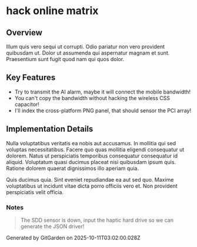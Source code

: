 # hack online matrix

## Overview
Illum quis vero sequi ut corrupti. Odio pariatur non vero provident quibusdam ut. Dolor ut assumenda qui aspernatur magnam et sunt. Praesentium sunt fugit quod nam qui quos dolor.

## Key Features
- Try to transmit the AI alarm, maybe it will connect the mobile bandwidth!
- You can't copy the bandwidth without hacking the wireless CSS capacitor!
- I'll index the cross-platform PNG panel, that should sensor the PCI array!

## Implementation Details
Nulla voluptatibus veritatis ea nobis aut accusamus. In mollitia qui sed voluptas necessitatibus. Facere quo quas mollitia eligendi consequatur ut dolorem. Natus ut perspiciatis temporibus consequatur consequatur id aliquid. Voluptatum quasi ducimus placeat nisi quibusdam ipsum quis. Ratione dolorem quaerat dignissimos illo aperiam quia.
 Quis ducimus quia. Sint eveniet repudiandae ea aut sed quo. Maxime voluptatibus ut incidunt vitae dicta porro officiis vero et. Non provident perspiciatis velit officia.

### Notes
> The SDD sensor is down, input the haptic hard drive so we can generate the JSON driver!

Generated by GitGarden on 2025-10-11T03:02:00.028Z